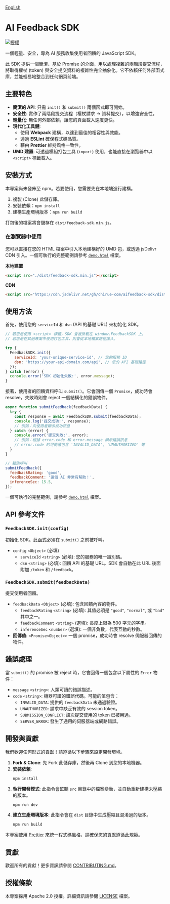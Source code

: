 [English](./README.en-US.md)

# AI Feedback SDK

[![授權](https://img.shields.io/badge/License-Apache_2.0-blue.svg)](https://opensource.org/licenses/Apache-2.0)

一個輕量、安全，專為 AI 服務收集使用者回饋的 JavaScript SDK。

此 SDK 提供一個簡潔、基於 Promise 的介面，用以處理複雜的兩階段提交流程，將取得權杖 (token) 與安全提交資料的複雜性完全抽象化。它不依賴任何外部函式庫，並能輕易地整合到任何網頁前端。

## 主要特色

- **簡潔的 API**: 只需 `init()` 和 `submit()` 兩個函式即可開始。
- **安全性**: 實作了兩階段提交流程（權杖請求 -> 資料提交），以增強安全性。
- **輕量化**: 無任何外部依賴，讓您的頁面載入速度更快。
- **現代化工具鏈**:
  - 使用 **Webpack** 建構，以達到最佳的相容性與效能。
  - 透過 **ESLint** 確保程式碼品質。
  - 藉由 **Prettier** 維持風格一致性。
- **UMD 建置**: 可透過模組打包工具 (`import`) 使用，也能直接在瀏覽器中以 `<script>` 標籤載入。

## 安裝方式

本專案尚未發佈至 npm。若要使用，您需要先在本地端進行建構。

1.  複製 (Clone) 此儲存庫。
2.  安裝依賴：`npm install`
3.  建構生產環境版本：`npm run build`

打包後的檔案將會儲存在 `dist/feedback-sdk.min.js`。

### 在瀏覽器中使用

您可以直接在您的 HTML 檔案中引入本地建構好的 UMD 包，或透過 jsDelivr CDN 引入。一個可執行的完整範例請參考 [`demo.html`](./demo.html) 檔案。

**本地建置**
```html
<script src="./dist/feedback-sdk.min.js"></script>
```

**CDN**
```html
<script src="https://cdn.jsdelivr.net/gh/chirue-com/aifeedback-sdk/dist/feedback-sdk.min.js"></script>
```

## 使用方法

首先，使用您的 `serviceId` 和 `dsn` (API 的基礎 URL) 來初始化 SDK。

```javascript
// 若您是使用 <script> 標籤，SDK 會被掛載在 window.FeedbackSDK 上。
// 若您是在其他專案中使用打包工具，則會從本地檔案路徑匯入。

try {
  FeedbackSDK.init({
    serviceId: 'your-unique-service-id', // 您的服務 ID
    dsn: 'https://your-api-domain.com/api', // 您的 API 基礎路徑
  });
} catch (error) {
  console.error('SDK 初始化失敗:', error.message);
}
```

接著，使用者的回饋資料呼叫 `submit()`。它會回傳一個 `Promise`，成功時會 resolve，失敗時則會 reject 一個結構化的錯誤物件。

```javascript
async function submitFeedback(feedbackData) {
  try {
    const response = await FeedbackSDK.submit(feedbackData);
    console.log('提交成功!', response);
    // 例如：向使用者顯示成功訊息
  } catch (error) {
    console.error('提交失敗:', error);
    // 例如：根據 error.code 和 error.message 顯示錯誤訊息
    // error.code 的可能值包含 'INVALID_DATA', 'UNAUTHORIZED' 等
  }
}

// 範例呼叫
submitFeedback({
  feedbackRating: 'good',
  feedbackComment: '這個 AI 非常有幫助！',
  inferenceSec: 15.5,
});
```

一個可執行的完整範例，請參考 [`demo.html`](./demo.html) 檔案。

## API 參考文件

### `FeedbackSDK.init(config)`

初始化 SDK。此函式必須在 `submit()` 之前被呼叫。

- `config` `<Object>` (必填)
  - `serviceId` `<string>` (必填): 您的服務的唯一識別碼。
  - `dsn` `<string>` (必填): 回饋 API 的基礎 URL。SDK 會自動在此 URL 後面附加 `/token` 和 `/feedback`。

### `FeedbackSDK.submit(feedbackData)`

提交使用者回饋。

- `feedbackData` `<Object>` (必填): 包含回饋內容的物件。
  - `feedbackRating` `<string>` (必填): 其值必須是 `"good"`, `"normal"`, 或 `"bad"` 其中之一。
  - `feedbackComment` `<string>` (選填): 長度上限為 500 字元的字串。
  - `inferenceSec` `<number>` (選填): 一個非負數，代表互動的秒數。
- **回傳值**: `<Promise<Object>>` 一個 promise，成功時會 resolve 伺服器回傳的物件。

## 錯誤處理

當 `submit()` 的 promise 被 reject 時，它會回傳一個包含以下屬性的 `Error` 物件：

- `message` `<string>`: 人類可讀的錯誤描述。
- `code` `<string>`: 機器可讀的錯誤代碼。可能的值包含：
  - `INVALID_DATA`: 提供的 `feedbackData` 未通過驗證。
  - `UNAUTHORIZED`: 請求中缺乏有效的 session token。
  - `SUBMISSION_CONFLICT`: 該次提交使用的 token 已被用過。
  - `SERVER_ERROR`: 發生了通用的伺服器端或網路錯誤。

## 開發與貢獻

我們歡迎任何形式的貢獻！請遵循以下步驟來設定開發環境。

1.  **Fork & Clone**: 先 Fork 此儲存庫，然後再 Clone 到您的本地機器。
2.  **安裝依賴**:
    ```bash
    npm install
    ```
3.  **執行開發模式**:
    此指令會監聽 `src` 目錄中的檔案變動，並自動重新建構未壓縮的版本。
    ```bash
    npm run dev
    ```
4.  **建立生產環境版本**:
    此指令會在 `dist` 目錄中生成壓縮且混淆過的版本。
    ```bash
    npm run build
    ```

本專案使用 [Prettier](https://prettier.io/) 來統一程式碼風格，請確保您的貢獻遵循此規範。

## 貢獻

歡迎所有的貢獻！更多資訊請參閱 [CONTRIBUTING.md](./CONTRIBUTING.md)。

## 授權條款

本專案採用 Apache 2.0 授權。詳細資訊請參閱 [LICENSE](./LICENSE) 檔案。

